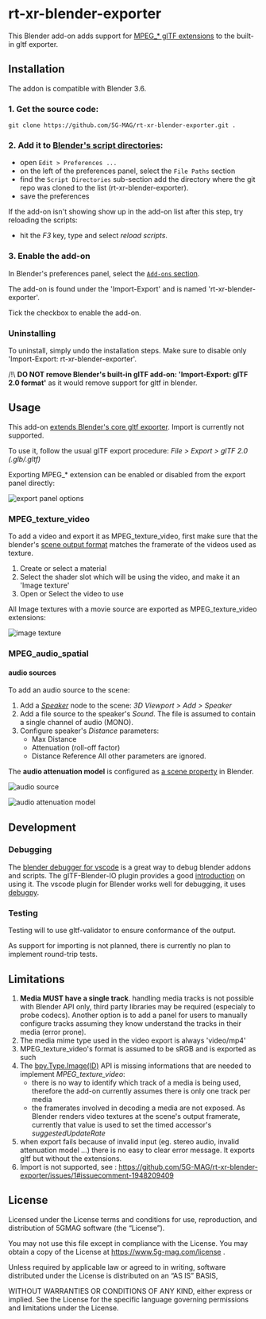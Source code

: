 # rt-xr-blender-exporter

This Blender add-on adds support for [MPEG_* glTF extensions](https://github.com/KhronosGroup/glTF/tree/main/extensions/2.0/Vendor) to the built-in gltf exporter.


## Installation

The addon is compatible with Blender 3.6.


### 1. Get the source code:

```
git clone https://github.com/5G-MAG/rt-xr-blender-exporter.git .
```

### 2. Add it to [Blender's script directories](https://docs.blender.org/manual/en/3.6/editors/preferences/file_paths.html#script-directories):

- open `Edit > Preferences ...`
- on the left of the preferences panel, select the `File Paths` section
- find the `Script Directories` sub-section add the directory where the git repo was cloned to the list (rt-xr-blender-exporter).
- save the preferences

If the add-on isn't showing show up in the add-on list after this step, try reloading the scripts: 
- hit the *F3* key, type and select *reload scripts*.


### 3. Enable the add-on

In Blender's preferences panel, select the [`Add-ons` section]((https://docs.blender.org/manual/en/3.6/editors/preferences/addons.html)). 

The add-on is found under the 'Import-Export' and is named 'rt-xr-blender-exporter'.

Tick the checkbox to enable the add-on.


### Uninstalling

To uninstall, simply undo the installation steps. Make sure to disable only 'Import-Export: rt-xr-blender-exporter'.

/!\ **DO NOT remove Blender's built-in glTF add-on: 'Import-Export: glTF 2.0 format'** as it would remove support for gltf in blender.


## Usage

This add-on [extends Blender's core gltf exporter](https://docs.blender.org/manual/en/3.6/addons/import_export/scene_gltf2.html#third-party-gltf-extensions). Import is currently not supported.

To use it, follow the usual glTF export procedure: *File > Export > glTF 2.0 (.glb/.gltf)*

Exporting MPEG_* extension can be enabled or disabled from the export panel directly:

![export panel options](/doc/img/export-panel-options.jpg)



### MPEG_texture_video

To add a video and export it as MPEG_texture_video, first make sure that the blender's [scene output format](https://docs.blender.org/manual/en/3.6/render/output/properties/format.html) matches the framerate of the videos used as texture.

1. Create or select a material
2. Select the shader slot which will be using the video, and make it an 'Image texture'
3. Open or Select the video to use

All Image textures with a movie source are exported as MPEG_texture_video extensions:

![image texture](/doc/img/image-texture.jpg)

### MPEG_audio_spatial

#### audio sources 

To add an audio source to the scene:

1. Add a *[Speaker](https://docs.blender.org/manual/en/latest/render/output/audio/speaker.html)* node to the scene: *3D Viewport > Add > Speaker*
2. Add a file source to the speaker's *Sound*. The file is assumed to contain a single channel of audio (MONO).
3. Configure speaker's *Distance* parameters:
    - Max Distance
    - Attenuation (roll-off factor)
    - Distance Reference
All other parameters are ignored.

The **audio attenuation model** is configured as [a scene property](https://docs.blender.org/manual/en/latest/scene_layout/scene/properties.html#data-scenes-audio) in Blender.

![audio source](/doc/img/audio-source.jpg)

![audio attenuation model](/doc/img/audio-attenuation-model.jpg)

## Development

### Debugging

The [blender debugger for vscode](https://github.com/AlansCodeLog/blender-debugger-for-vscode) is a great way to debug blender addons and scripts.
The glTF-Blender-IO plugin provides a good [introduction](https://github.com/KhronosGroup/glTF-Blender-IO/blob/main/DEBUGGING.md) on using it.
The vscode plugin for Blender works well for debugging, it uses [debugpy](https://github.com/microsoft/debugpy).

### Testing

Testing will to use gltf-validator to ensure conformance of the output.

As support for importing is not planned, there is currently no plan to implement round-trip tests.


## Limitations

1. **Media MUST have a single track**. handling media tracks is not possible with Blender API only, third party libraries may be required (especialy to probe codecs). Another option is to add a panel for users to manually configure tracks assuming they know understand the tracks in their media (error prone).
2. The media mime type used in the video export is always 'video/mp4'
3. MPEG_texture_video's format is assumed to be sRGB and is exported as such
4. The [bpy.Type.Image(ID)](https://docs.blender.org/api/current/bpy.types.Image.html) API is missing informations that are needed to implement *MPEG_texture_video*:
    - there is no way to identify which track of a media is being used, therefore the add-on currently assumes there is only one track per media
    - the framerates involved in decoding a media are not exposed. As Blender renders video textures at the scene's output framerate, currently that value is used to set the timed accessor's *suggestedUpdateRate*
5. when export fails because of invalid input (eg. stereo audio, invalid attenuation model ...) there is no easy to clear error message. It exports gltf but without the extensions.
6. Import is not supported, see : https://github.com/5G-MAG/rt-xr-blender-exporter/issues/1#issuecomment-1948209409


## License

Licensed under the License terms and conditions for use, reproduction, and distribution of 5GMAG software (the “License”).

You may not use this file except in compliance with the License. You may obtain a copy of the License at https://www.5g-mag.com/license .

Unless required by applicable law or agreed to in writing, software distributed under the License is distributed on an “AS IS” BASIS,

WITHOUT WARRANTIES OR CONDITIONS OF ANY KIND, either express or implied. See the License for the specific language governing permissions and limitations under the License.
